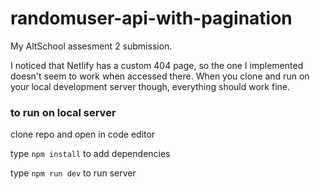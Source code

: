 # randomuser-api-with-pagination

My AltSchool assesment 2 submission.

I noticed that Netlify has a custom 404 page, so the one I implemented doesn't seem to work when accessed there. When you clone and run on your local development server though, everything should work fine. 

### to run on local server
clone repo and open in code editor


type ` npm install ` to add dependencies


type `npm run dev` to run server
